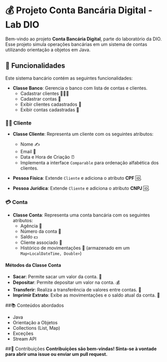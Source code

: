 # 💰 Projeto Conta Bancária Digital - Lab DIO

Bem-vindo ao projeto **Conta Bancária Digital**, parte do laboratório da DIO. Esse projeto simula operações bancárias em um sistema de contas utilizando orientação a objetos em Java.

## 🏦 Funcionalidades

Este sistema bancário contém as seguintes funcionalidades:

- **Classe Banco**: Gerencia o banco com lista de contas e clientes.
  - Cadastrar clientes 🧑‍🤝‍🧑
  - Cadastrar contas 📑
  - Exibir clientes cadastrados 👤
  - Exibir contas cadastradas 🏦

### 🧑‍💻 Cliente

- **Classe Cliente**: Representa um cliente com os seguintes atributos:
  - Nome ✍️
  - Email 📧
  - Data e Hora de Criação ⏰
  - Implementa a interface `Comparable` para ordenação alfabética dos clientes.
  
- **Pessoa Física**: Extende `Cliente` e adiciona o atributo **CPF** 🆔.
  
- **Pessoa Jurídica**: Extende `Cliente` e adiciona o atributo **CNPJ** 🆔.

### 💳 Conta

- **Classe Conta**: Representa uma conta bancária com os seguintes atributos:
  - Agência 🏦
  - Número da conta 🔢
  - Saldo 💵
  - Cliente associado 👤
  - Histórico de movimentações 💸 (armazenado em um `Map<LocalDateTime, Double>`)

#### Métodos da Classe Conta

- **Sacar**: Permite sacar um valor da conta. 🏧
- **Depositar**: Permite depositar um valor na conta. 💰
- **Transferir**: Realiza a transferência de valores entre contas. 🔄
- **Imprimir Extrato**: Exibe as movimentações e o saldo atual da conta. 📃

##📚 Conteúdos abordados
- Java
- Orientação a Objetos 
- Collections (List, Map)
- Exceções
- Stream API

##🤝 Contribuições
**Contribuições são bem-vindas! Sinta-se à vontade para abrir uma issue ou enviar um pull request.**
